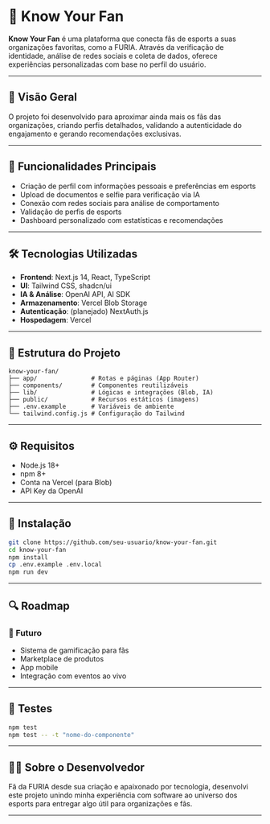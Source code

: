 # 🎯 Know Your Fan

**Know Your Fan** é uma plataforma que conecta fãs de esports a suas organizações favoritas, como a FURIA. Através da verificação de identidade, análise de redes sociais e coleta de dados, oferece experiências personalizadas com base no perfil do usuário.

---

## 📌 Visão Geral

O projeto foi desenvolvido para aproximar ainda mais os fãs das organizações, criando perfis detalhados, validando a autenticidade do engajamento e gerando recomendações exclusivas.

---

## 🧠 Funcionalidades Principais

- Criação de perfil com informações pessoais e preferências em esports
- Upload de documentos e selfie para verificação via IA
- Conexão com redes sociais para análise de comportamento
- Validação de perfis de esports
- Dashboard personalizado com estatísticas e recomendações

---

## 🛠️ Tecnologias Utilizadas

- **Frontend**: Next.js 14, React, TypeScript
- **UI**: Tailwind CSS, shadcn/ui
- **IA & Análise**: OpenAI API, AI SDK
- **Armazenamento**: Vercel Blob Storage
- **Autenticação**: (planejado) NextAuth.js
- **Hospedagem**: Vercel

---

## 📁 Estrutura do Projeto

```
know-your-fan/
├── app/               # Rotas e páginas (App Router)
├── components/        # Componentes reutilizáveis
├── lib/               # Lógicas e integrações (Blob, IA)
├── public/            # Recursos estáticos (imagens)
├── .env.example       # Variáveis de ambiente
└── tailwind.config.js # Configuração do Tailwind
```

---

## ⚙️ Requisitos

- Node.js 18+
- npm 8+
- Conta na Vercel (para Blob)
- API Key da OpenAI

---

## 🚀 Instalação

```bash
git clone https://github.com/seu-usuario/know-your-fan.git
cd know-your-fan
npm install
cp .env.example .env.local
npm run dev
```



---

## 🔍 Roadmap


### 🚀 Futuro
- Sistema de gamificação para fãs
- Marketplace de produtos
- App mobile
- Integração com eventos ao vivo

---

## 🧪 Testes

```bash
npm test
npm test -- -t "nome-do-componente"
```

---

## 👨‍💻 Sobre o Desenvolvedor

Fã da FURIA desde sua criação e apaixonado por tecnologia, desenvolvi este projeto unindo minha experiência com software ao universo dos esports para entregar algo útil para organizações e fãs.

---
